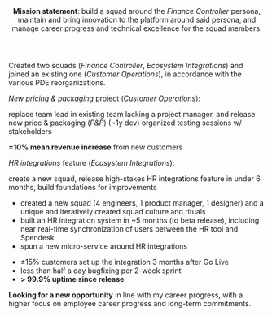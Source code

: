 <header><b>Mission statement</b>: build a squad around the <i>Finance Controller</i> persona, maintain and bring innovation to the platform around said persona, and manage career progress and technical excellence for the squad members.</header>

Created two squads (_Finance Controller_, _Ecosystem Integrations_) and joined an existing one (_Customer Operations_), in accordance with the various PDE reorganizations.

_New pricing & packaging_ project (_Customer Operations_):

<car>
<cha>replace team lead in existing team lacking a project manager, and release new price & packaging (<i>P&P</i>) (~1y dev)</cha>
<act>organized testing sessions w/ stakeholders</act>
<res>
  
  <strong>±10% mean revenue increase</strong> from new customers
  
</res>
</car>

_HR integrations_ feature (_Ecosystem Integrations_):

<car>
  <cha>create a new squad, release high-stakes HR integrations feature in under 6 months, build foundations for improvements</cha>
  <act>

  - created a new squad (4 engineers, 1 product manager, 1 designer) and a unique and iteratively created squad culture and rituals
  - built an HR integration system in ~5 months (to beta release), including near real-time synchronization of users between the HR tool and Spendesk
  - spun a new micro-service around HR integrations

  </act>
  <res>

  - ±15% customers set up the integration 3 months after Go Live
  - less than half a day bugfixing per 2-week sprint
  - **\> 99.9% uptime since release**
  
  </res>
</car>

<footer>

__Looking for a new opportunity__ in line with my career progress, with a higher focus on employee career progress and long-term commitments.

</footer>
